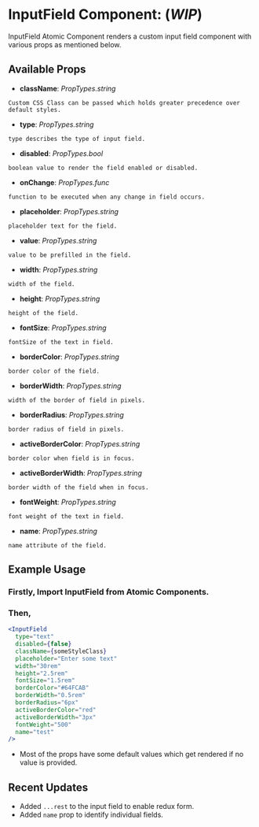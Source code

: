 # InputField Component: (**_WIP_**)

InputField Atomic Component renders a custom input field component with various props as mentioned below.

## Available Props

* **className**: *PropTypes.string* 

```Custom CSS Class can be passed which holds greater precedence over default styles.```

* **type**: *PropTypes.string*

```type describes the type of input field.```

* **disabled**: *PropTypes.bool*

```boolean value to render the field enabled or disabled.```

* **onChange**: *PropTypes.func*

```function to be executed when any change in field occurs.```

* **placeholder**: *PropTypes.string*

```placeholder text for the field.```

* **value**: *PropTypes.string*

```value to be prefilled in the field.```

* **width**: *PropTypes.string*

```width of the field.```

* **height**: *PropTypes.string*

```height of the field.```

* **fontSize**: *PropTypes.string*

```fontSize of the text in field.```

* **borderColor**: *PropTypes.string*

```border color of the field.```

* **borderWidth**: *PropTypes.string*

```width of the border of field in pixels.```

* **borderRadius**: *PropTypes.string* 

```border radius of field in pixels.```

* **activeBorderColor**: *PropTypes.string* 

```border color when field is in focus.```

* **activeBorderWidth**: *PropTypes.string*

```border width of the field when in focus.```

* **fontWeight**: *PropTypes.string*

```font weight of the text in field.```

* **name**: *PropTypes.string*

```name attribute of the field.```

## Example Usage

### Firstly, Import InputField from Atomic Components.

### Then,

``` jsx
<InputField 
  type="text" 
  disabled={false} 
  className={someStyleClass}
  placeholder="Enter some text" 
  width="30rem" 
  height="2.5rem" 
  fontSize="1.5rem" 
  borderColor="#64FCAB" 
  borderWidth="0.5rem" 
  borderRadius="6px" 
  activeBorderColor="red" 
  activeBorderWidth="3px" 
  fontWeight="500" 
  name="test"
/>
```

* Most of the props have some default values which get rendered if no value is provided. 

## Recent Updates

* Added ```...rest``` to the input field to enable redux form.
* Added ```name``` prop to identify individual fields. 